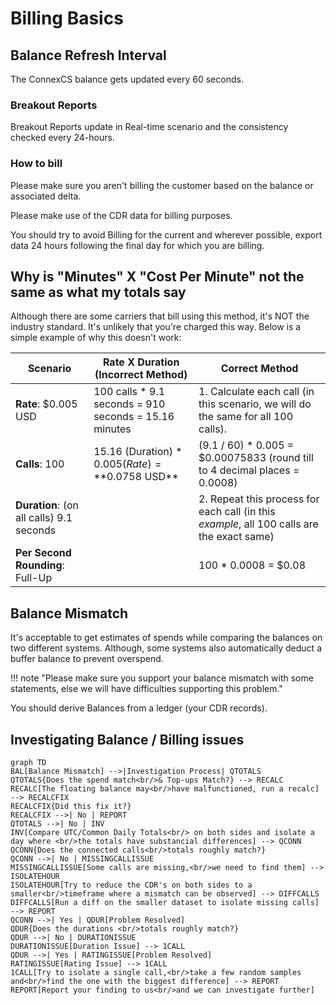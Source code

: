 # Billing Basics

## Balance Refresh Interval

The ConnexCS balance gets updated every 60 seconds.

### Breakout Reports

Breakout Reports update in Real-time scenario and the consistency checked every 24-hours.

### How to bill

Please make sure you aren't billing the customer based on the balance or associated delta.

Please make use of the CDR data for billing purposes.

You should try to avoid Billing for the current and wherever possible, export data 24 hours following the final day for which you are billing.

## Why is "Minutes" X "Cost Per Minute" not the same as what my totals say

Although there are some carriers that bill using this method, it's NOT the industry standard. It's unlikely that you're charged this way. Below is a simple example of why this doesn't work:

| **Scenario**                             | **Rate X Duration (Incorrect Method)**                | **Correct Method**                                                                         |
|------------------------------------------|-------------------------------------------------------|--------------------------------------------------------------------------------------------|
| **Rate**: $0.005 USD                     | 100 calls * 9.1 seconds = 910 seconds = 15.16 minutes | 1. Calculate each call (in this scenario, we will do the same for all 100 calls).          |
| **Calls**: 100                           | 15.16 (Duration) * $0.005 (Rate)= **$0.0758 USD**     | (9.1 / 60) * 0.005 = $0.00075833 (round till to 4 decimal places = 0.0008)                 |
| **Duration**: (on all calls) 9.1 seconds |                                                       | 2. Repeat this process for each call (in this *example*, all 100 calls are the exact same) |
| **Per Second Rounding**: Full-Up         |                                                       | 100 * 0.0008 = $0.08                                                                       |

## Balance Mismatch

It's acceptable to get estimates of spends while comparing the balances on two different systems. Although, some systems also automatically deduct a buffer balance to prevent overspend.

!!! note "Please make sure you support your balance mismatch with some statements, else we will have difficulties supporting this problem."

You should derive Balances from a ledger (your CDR records).

## Investigating Balance / Billing issues

```mermaid
graph TD
BAL[Balance Mismatch] -->|Investigation Process| QTOTALS
QTOTALS{Does the spend match<br/>& Top-ups Match?} --> RECALC
RECALC[The floating balance may<br/>have malfunctioned, run a recalc] --> RECALCFIX
RECALCFIX{Did this fix it?}
RECALCFIX -->| No | REPORT
QTOTALS -->| No | INV
INV[Compare UTC/Common Daily Totals<br/> on both sides and isolate a day where <br/>the totals have substancial differences] --> QCONN
QCONN{Does the connected calls<br/>totals roughly match?}
QCONN -->| No | MISSINGCALLISSUE
MISSINGCALLISSUE[Some calls are missing,<br/>we need to find them] --> ISOLATEHOUR
ISOLATEHOUR[Try to reduce the CDR's on both sides to a smaller<br/>timeframe where a mismatch can be observed] --> DIFFCALLS
DIFFCALLS[Run a diff on the smaller dataset to isolate missing calls] --> REPORT
QCONN -->| Yes | QDUR[Problem Resolved]
QDUR{Does the durations <br/>totals roughly match?}
QDUR -->| No | DURATIONISSUE
DURATIONISSUE[Duration Issue] --> 1CALL
QDUR -->| Yes | RATINGISSUE[Problem Resolved]
RATINGISSUE[Rating Issue] --> 1CALL
1CALL[Try to isolate a single call,<br/>take a few random samples and<br/>find the one with the biggest difference] --> REPORT
REPORT[Report your finding to us<br/>and we can investigate further]
```
